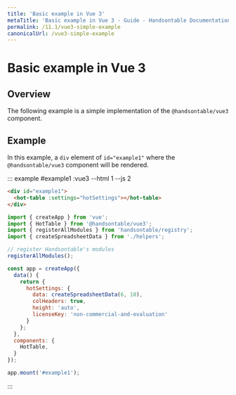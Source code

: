 ```yaml
---
title: 'Basic example in Vue 3'
metaTitle: 'Basic example in Vue 3 - Guide - Handsontable Documentation'
permalink: /11.1/vue3-simple-example
canonicalUrl: /vue3-simple-example
---
```


# Basic example in Vue 3

## Overview

The following example is a simple implementation of the `@handsontable/vue3` component.

## Example

In this example, a `div` element of `id="example1"` where the `@handsontable/vue3` component will be rendered.

::: example #example1 :vue3 --html 1 --js 2
```html
<div id="example1">
  <hot-table :settings="hotSettings"></hot-table>
</div>
```
```js
import { createApp } from 'vue';
import { HotTable } from '@handsontable/vue3';
import { registerAllModules } from 'handsontable/registry';
import { createSpreadsheetData } from './helpers';

// register Handsontable's modules
registerAllModules();

const app = createApp({
  data() {
    return {
      hotSettings: {
        data: createSpreadsheetData(6, 10),
        colHeaders: true,
        height: 'auto',
        licenseKey: 'non-commercial-and-evaluation'
      }
    };
  },
  components: {
    HotTable,
  }
});

app.mount('#example1');
```
:::
